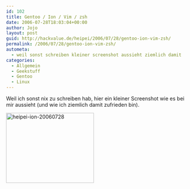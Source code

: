 ```yaml
---
id: 102
title: Gentoo / Ion / Vim / zsh
date: 2006-07-28T18:03:04+00:00
author: Jojo
layout: post
guid: http://hackvalue.de/heipei/2006/07/28/gentoo-ion-vim-zsh/
permalink: /2006/07/28/gentoo-ion-vim-zsh/
autometa:
  - weil sonst schreiben kleiner screenshot aussieht ziemlich damit
categories:
  - Allgemein
  - Geekstuff
  - Gentoo
  - Linux
---
```

Weil ich sonst nix zu schreiben hab, hier ein kleiner Screenshot wie es bei mir aussieht (und wie ich ziemlich damit zufrieden bin).

[<img data-echo="https://static.flickr.com/64/200392096_3b8afa0f07_m.jpg" width="240" height="192" alt="heipei-ion-20060728" />](https://secure.flickr.com/photos/heipei/200392096/ "Photo Sharing")
